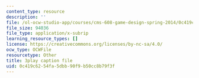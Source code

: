 ```yaml
---
content_type: resource
description: ''
file: /ol-ocw-studio-app/courses/cms-608-game-design-spring-2014/0c419c6254fa5dbb90f9b50cc8b79f3f_1506646.vtt
file_size: 94036
file_type: application/x-subrip
learning_resource_types: []
license: https://creativecommons.org/licenses/by-nc-sa/4.0/
ocw_type: OCWFile
resourcetype: Other
title: 3play caption file
uid: 0c419c62-54fa-5dbb-90f9-b50cc8b79f3f
---
```

